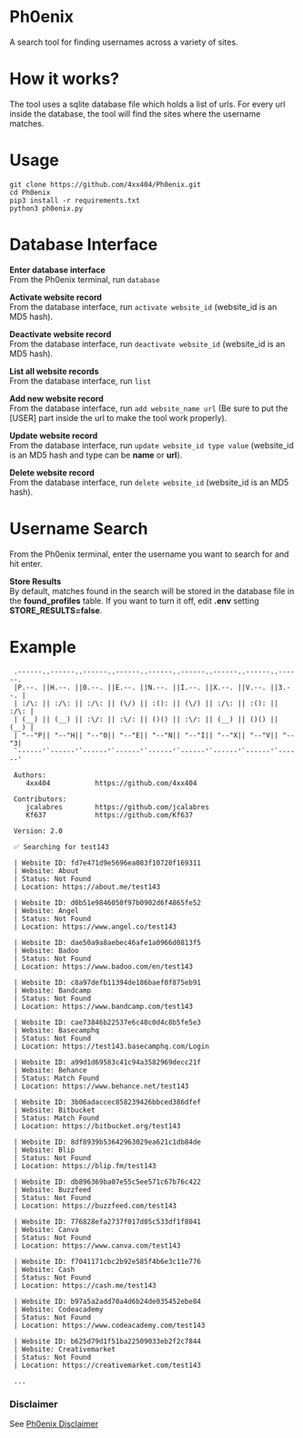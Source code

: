 # Ph0enix  
A search tool for finding usernames across a variety of sites.  
  
# How it works?  
The tool uses a sqlite database file which holds a list of urls. For every url inside the database, the tool will find the sites where the username matches.  

# Usage  
```
git clone https://github.com/4xx404/Ph0enix.git
cd Ph0enix
pip3 install -r requirements.txt
python3 ph0enix.py
```
  
# Database Interface  
**Enter database interface**  
From the Ph0enix terminal, run ```database```  
  
**Activate website record**  
From the database interface, run ```activate website_id``` (website_id is an MD5 hash).  
  
**Deactivate website record**  
From the database interface, run ```deactivate website_id``` (website_id is an MD5 hash).  
  
**List all website records**  
From the database interface, run ```list```  
  
**Add new website record**  
From the database interface, run ```add website_name url``` (Be sure to put the [USER] part inside the url to make the tool work properly).  
  
**Update website record**  
From the database interface, run ```update website_id type value``` (website_id is an MD5 hash and type can be **name** or **url**).  
  
**Delete website record**  
From the database interface, run ```delete website_id``` (website_id is an MD5 hash).  
  
# Username Search  
From the Ph0enix terminal, enter the username you want to search for and hit enter.  
  
**Store Results**  
By default, matches found in the search will be stored in the database file in the **found_profiles** table. If you want to turn it off, edit **.env** setting **STORE_RESULTS=false**.  
  
# Example  
```
 .------..------..------..------..------..------..------..------..------.
 |P.--. ||H.--. ||0.--. ||E.--. ||N.--. ||I.--. ||X.--. ||V.--. ||3.--. |
 | :/\: || :/\: || :/\: || (\/) || :(): || (\/) || :/\: || :(): || :/\: |
 | (__) || (__) || :\/: || :\/: || ()() || :\/: || (__) || ()() || (__) |
 | "--"P|| "--"H|| "--"0|| "--"E|| "--"N|| "--"I|| "--"X|| "--"V|| "--"3|
 `------'`------'`------'`------'`------'`------'`------'`------'`------'

 Authors: 
	4xx404			 https://github.com/4xx404

 Contributors: 
	jcalabres		 https://github.com/jcalabres
	Kf637			 https://github.com/Kf637

 Version: 2.0

 ✅ Searching for test143

 | Website ID: fd7e471d9e5696ea083f10720f169311
 | Website: About
 | Status: Not Found
 | Location: https://about.me/test143

 | Website ID: d0b51e9846050f97b0902d6f4865fe52
 | Website: Angel
 | Status: Not Found
 | Location: https://www.angel.co/test143

 | Website ID: dae50a9a8aebec46afe1a0966d0813f5
 | Website: Badoo
 | Status: Not Found
 | Location: https://www.badoo.com/en/test143

 | Website ID: c8a97defb11394de186baef0f875eb91
 | Website: Bandcamp
 | Status: Not Found
 | Location: https://www.bandcamp.com/test143

 | Website ID: cae73846b22537e6c40c0d4c8b5fe5e3
 | Website: Basecamphq
 | Status: Not Found
 | Location: https://test143.basecamphq.com/Login

 | Website ID: a99d1d69583c41c94a3582969decc21f
 | Website: Behance
 | Status: Match Found
 | Location: https://www.behance.net/test143

 | Website ID: 3b06adaccec858239426bbced386dfef
 | Website: Bitbucket
 | Status: Match Found
 | Location: https://bitbucket.org/test143

 | Website ID: 8df8939b53642963029ea621c1db84de
 | Website: Blip
 | Status: Not Found
 | Location: https://blip.fm/test143

 | Website ID: db896369ba07e55c5ee571c67b76c422
 | Website: Buzzfeed
 | Status: Not Found
 | Location: https://buzzfeed.com/test143

 | Website ID: 776828efa2737f017d05c533df1f8041
 | Website: Canva
 | Status: Not Found
 | Location: https://www.canva.com/test143

 | Website ID: f7041171cbc2b92e585f4b6e3c11e776
 | Website: Cash
 | Status: Not Found
 | Location: https://cash.me/test143

 | Website ID: b97a5a2add70a4d6b24de035452ebe84
 | Website: Codeacademy
 | Status: Not Found
 | Location: https://www.codeacademy.com/test143

 | Website ID: b625d79d1f51ba22509033eb2f2c7844
 | Website: Creativemarket
 | Status: Not Found
 | Location: https://creativemarket.com/test143

 ...
```

### Disclaimer  
See [Ph0enix Disclaimer](https://github.com/4xx404/Ph0enix/blob/master/DISCLAIMER.md)

